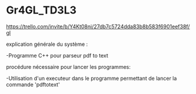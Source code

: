 # Gr4GL_TD3L3

https://trello.com/invite/b/Y4Kt08ni/27db7c5724dda83b8b583f6901eef38f/gl


explication générale du système :

-Programme C++ pour parseur pdf to text


procédure nécessaire pour lancer les programmes:

-Utilisation d'un executeur dans le programme permettant de lancer la commande 'pdftotext'
